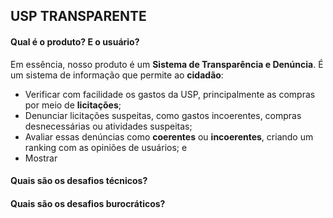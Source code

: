 ## USP TRANSPARENTE

#### Qual é o produto? E o usuário?
Em essência, nosso produto é um **Sistema de Transparência e Denúncia**. É um sistema de informação que permite ao **cidadão**:
 * Verificar com facilidade os gastos da USP, principalmente as compras por meio de **licitações**;
 * Denunciar licitações suspeitas, como gastos incoerentes, compras desnecessárias ou atividades suspeitas;
 * Avaliar essas denúncias como **coerentes** ou **incoerentes**, criando um ranking com as opiniões de usuários; e
 * Mostrar

#### Quais são os desafios técnicos?

#### Quais são os desafios burocráticos?
